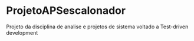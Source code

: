 # ProjetoAPSescalonador

Projeto da disciplina de analise e projetos de sistema voltado a Test-driven development

